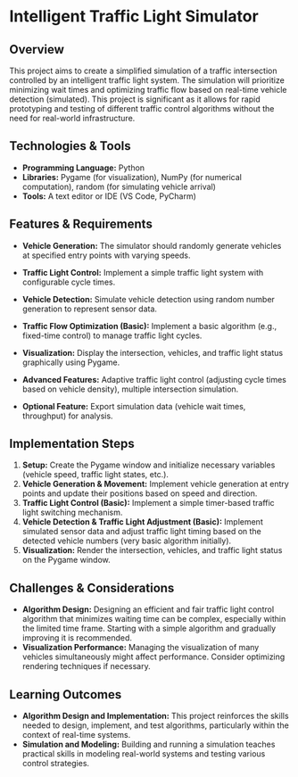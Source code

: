 # Intelligent Traffic Light Simulator

## Overview

This project aims to create a simplified simulation of a traffic intersection controlled by an intelligent traffic light system. The simulation will prioritize minimizing wait times and optimizing traffic flow based on real-time vehicle detection (simulated). This project is significant as it allows for rapid prototyping and testing of different traffic control algorithms without the need for real-world infrastructure.


## Technologies & Tools

* **Programming Language:** Python
* **Libraries:**  Pygame (for visualization), NumPy (for numerical computation), random (for simulating vehicle arrival)
* **Tools:**  A text editor or IDE (VS Code, PyCharm)


## Features & Requirements

- **Vehicle Generation:**  The simulator should randomly generate vehicles at specified entry points with varying speeds.
- **Traffic Light Control:** Implement a simple traffic light system with configurable cycle times.
- **Vehicle Detection:** Simulate vehicle detection using random number generation to represent sensor data.
- **Traffic Flow Optimization (Basic):** Implement a basic algorithm (e.g., fixed-time control) to manage traffic light cycles.
- **Visualization:** Display the intersection, vehicles, and traffic light status graphically using Pygame.

- **Advanced Features:** Adaptive traffic light control (adjusting cycle times based on vehicle density), multiple intersection simulation.
- **Optional Feature:**  Export simulation data (vehicle wait times, throughput) for analysis.


## Implementation Steps

1. **Setup:** Create the Pygame window and initialize necessary variables (vehicle speed, traffic light states, etc.).
2. **Vehicle Generation & Movement:** Implement vehicle generation at entry points and update their positions based on speed and direction.
3. **Traffic Light Control (Basic):**  Implement a simple timer-based traffic light switching mechanism.
4. **Vehicle Detection & Traffic Light Adjustment (Basic):** Implement simulated sensor data and adjust traffic light timing based on the detected vehicle numbers (very basic algorithm initially).
5. **Visualization:** Render the intersection, vehicles, and traffic light status on the Pygame window.


## Challenges & Considerations

- **Algorithm Design:**  Designing an efficient and fair traffic light control algorithm that minimizes waiting time can be complex, especially within the limited time frame. Starting with a simple algorithm and gradually improving it is recommended.
- **Visualization Performance:**  Managing the visualization of many vehicles simultaneously might affect performance. Consider optimizing rendering techniques if necessary.


## Learning Outcomes

- **Algorithm Design and Implementation:** This project reinforces the skills needed to design, implement, and test algorithms, particularly within the context of real-time systems.
- **Simulation and Modeling:**  Building and running a simulation teaches practical skills in modeling real-world systems and testing various control strategies.

